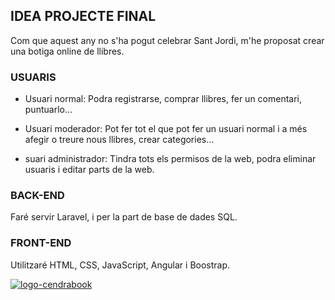 ## IDEA PROJECTE FINAL

Com que aquest any no s'ha pogut celebrar Sant Jordi, m'he proposat crear una botiga online de llibres. 

### USUARIS

- Usuari normal: Podra registrarse, comprar llibres, fer un comentari, puntuarlo...

- Usuari moderador: Pot fer tot el que pot fer un usuari normal i a més afegir o treure nous llibres, crear categories...

- suari administrador: Tindra tots els permisos de la web, podra eliminar usuaris i editar parts de la web.

### BACK-END

Faré servir Laravel, i per la part de base de dades SQL.

### FRONT-END

Utilitzaré HTML, CSS, JavaScript, Angular i Boostrap.

<a href="https://ibb.co/1GM377T"><img src="https://i.ibb.co/8gbJNN9/logo-cendrabook.png" alt="logo-cendrabook" border="0"></a><br />

